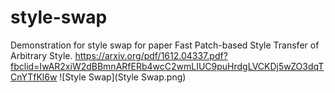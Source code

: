 # style-swap
Demonstration for style swap for paper Fast Patch-based Style Transfer of Arbitrary Style.
https://arxiv.org/pdf/1612.04337.pdf?fbclid=IwAR2xiW2dBBmnARfERb4wcC2wmLIUC9puHrdgLVCKDj5wZO3dqTCnYTfKl6w
![Style Swap](Style Swap.png)
